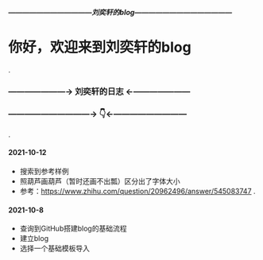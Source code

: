 
##### ————————————刘奕轩的blog——————————————
#   你好，欢迎来到刘奕轩的blog
.
### ———————→ 刘奕轩的日志 ←———————
### ——————————→ 👇←—————————
.

#### 2021-10-12
 - 搜索到参考样例
 - 照葫芦画葫芦（暂时还画不出瓢）区分出了字体大小
 - 参考：https://www.zhihu.com/question/20962496/answer/545083747
.

#### 2021-10-8
 - 查询到GitHub搭建blog的基础流程
 - 建立blog
 - 选择一个基础模板导入
